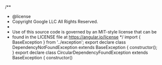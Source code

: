 /**
 * @license
 * Copyright Google LLC All Rights Reserved.
 *
 * Use of this source code is governed by an MIT-style license that can be
 * found in the LICENSE file at https://angular.io/license
 */
import { BaseException } from '../exception';
export declare class DependencyNotFoundException extends BaseException {
    constructor();
}
export declare class CircularDependencyFoundException extends BaseException {
    constructor()